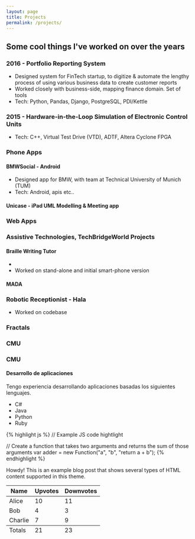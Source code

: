 ```yaml
---
layout: page
title: Projects
permalink: /projects/
---
```

## Some cool things I've worked on over the years

### 2016 - Portfolio Reporting System

  * Designed system for FinTech startup, to digitize & automate the lengthy process of using various business data to create customer reports  
  * Worked closely with business-side, mapping finance domain.  Set of tools
  * Tech: Python, Pandas, Django, PostgreSQL, PDI/Kettle

### 2015 - Hardware-in-the-Loop Simulation of Electronic Control Units
  * Tech: C++, Virtual Test Drive (VTD), ADTF, Altera Cyclone FPGA

### Phone Apps
#### BMWSocial - Android
  * Designed app for BMW, with team at Technical University of Munich (TUM)
  * Tech: Android, apis etc..

#### Unicase - iPad UML Modelling & Meeting app

### Web Apps

### Assistive Technologies, TechBridgeWorld Projects

#### Braille Writing Tutor
  *
  * Worked on stand-alone and initial smart-phone version
#### MADA

### Robotic Receptionist - Hala
  * Worked on codebase

### Fractals

### CMU

### CMU


#### Desarrollo de aplicaciones
Tengo experiencia desarrollando aplicaciones basadas los siguientes lenguajes.

  * C#
  * Java
  * Python
  * Ruby

  {% highlight js %}
  // Example JS code hightlight

  // Create a function that takes two arguments and returns the sum of those arguments
  var adder = new Function("a", "b", "return a + b");
  {% endhighlight %}

  <div class="message">
    Howdy! This is an example blog post that shows several types of HTML content supported in this theme.
  </div>

  <table>
    <thead>
      <tr>
        <th>Name</th>
        <th>Upvotes</th>
        <th>Downvotes</th>
      </tr>
    </thead>
    <tfoot>
      <tr>
        <td>Totals</td>
        <td>21</td>
        <td>23</td>
      </tr>
    </tfoot>
    <tbody>
      <tr>
        <td>Alice</td>
        <td>10</td>
        <td>11</td>
      </tr>
      <tr>
        <td>Bob</td>
        <td>4</td>
        <td>3</td>
      </tr>
      <tr>
        <td>Charlie</td>
        <td>7</td>
        <td>9</td>
      </tr>
    </tbody>
  </table>
